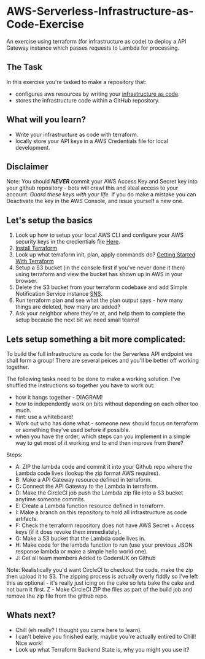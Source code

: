 # AWS-Serverless-Infrastructure-as-Code-Exercise
An exercise using terraform (for infrastructure as code) to deploy a API Gateway instance which passes requests to Lambda for processing.

## The Task
In this exercise you're tasked to make a repository that:
- configures aws resources by writing your [infrastructure as code](https://martinfowler.com/bliki/InfrastructureAsCode.html).
- stores the infrastructure code within a GitHub repository.

## What will you learn?
- Write your infrastructure as code with terraform.
- locally store your API keys in a AWS Credentials file for local development.

## Disclaimer
Note: You should ***NEVER*** commit your AWS Access Key and Secret key into your github repository - bots will crawl this and steal access to your account. _Guard these keys with your life._ If you do make a mistake you can Deactivate the key in the AWS Console, and issue yourself a new one.

## Let's setup the basics
1) Look up how to setup your local AWS CLI and configure your AWS security keys in the credientials file [Here](https://docs.aws.amazon.com/cli/latest/userguide/cli-chap-install.html#install-tool-bundled).
2) [Install Terraform](https://learn.hashicorp.com/terraform/getting-started/install.html)
3) Look up what terraform init, plan, apply commands do? [Getting Started With Terraform](https://learn.hashicorp.com/terraform/getting-started/build.html)
4) Setup a S3 bucket (in the console first if you've never done it then) using terraform and view the bucket has shown up in AWS in your browser.
5) Delete the S3 bucket from your terraform codebase and add Simple Notification Service instance [SNS](https://aws.amazon.com/sns/). 
6) Run terraform plan and see what the plan output says - how many things are deleted, how many are added?
7) Ask your neighbor where they're at, and help them to complete the setup because the next bit we need small teams!

## Lets setup something a bit more complicated:
To build the full infrastructure as code for the Serverless API endpoint we shall form a group! There are several peices and you'll be better off working together. 

The following tasks need to be done to make a working solution. I've shuffled the instructions so together you have to work out:
- how it hangs together - DIAGRAM!
- how to independently work on bits without depending on each other too much.
- hint: use a whiteboard!
- Work out who has done what - someone new should focus on terraform or something they've used before if possible.
- when you have the order, which steps can you implement in a simple way to get most of it working end to end then improve from there? 

Steps:
 - A: ZIP the lambda code and commit it into your Github repo where the Lambda code lives (lookup the zip format AWS requires).
 - B: Make a API Gateway resource defined in terraform.
 - C: Connect the API Gateway to the Lambda in terraform.
 - D: Make the CircleCI job push the Lambda zip file into a S3 bucket anytime someone commits.
 - E: Create a Lambda function resource defined in terraform.
 - I: Make a branch on this repository to hold all infrastructure as code artifacts.
 - F: Check the terraform repository does not have AWS Secret + Access keys (if it does revoke them immediately).
 - G: Make a S3 bucket that the Lambda code lives in.
 - H: Make code for the lambda function to run (use your previous JSON response lambda or make a simple hello world one).
 - J: Get all team members Added to CodersUK on Github

Note: Realistically you'd want CircleCI to checkout the code, make the zip then upload it to S3. The zipping process is actually overly fiddly so I've left this as optional - it's really just icing on the cake so lets bake the cake and not burn it first.
Z - Make CircleCI ZIP the files as part of the build job and remove the zip file from the github repo.


## Whats next?
- Chill (eh really? I thought you came here to learn).
- I can't beleive you finished early, maybe you're actually entired to Chill! Nice work!
- Look up what Terraform Backend State is, why you might you use it?
